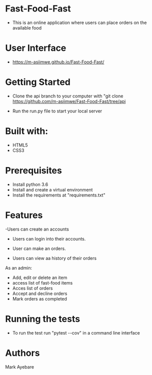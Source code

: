 # Fast-Food-Fast
- This is an online application where users can place orders on the available food

# User Interface

- https://m-asiimwe.github.io/Fast-Food-Fast/

# Getting Started

- Clone the api branch to your computer with "git clone https://github.com/m-asiimwe/Fast-Food-Fast/tree/api

- Run the run.py file to start your local server

# Built with:

- HTML5
- CSS3

# Prerequisites

- Install python 3.6
- Install and create a virtual environment
- Install the requirements at "requirements.txt"

# Features
-Users can create an accounts

- Users can login into their accounts.

- User can make an orders.

- Users can view aa history of their orders

As an admin:

 - Add, edit or delete an item
 - access list of fast-food items
 - Acces list of orders
 - Accept and decline orders
 - Mark orders as completed

# Running the tests

- To run the test run "pytest --cov" in a command line interface

# Authors

Mark Ayebare


